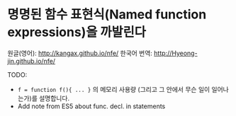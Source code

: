 # 명명된 함수 표현식(Named function expressions)을 까발린다

원글(영어): <http://kangax.github.io/nfe/>
한국어 번역: <http://Hyeong-jin.github.io/nfe/>

TODO:

* `f = function f(){ ... }` 의 메모리 사용량 (그리고 그 안에서 무슨 일이 일어나는가)를 설명합니다.
* Add note from ES5 about func. decl. in statements
